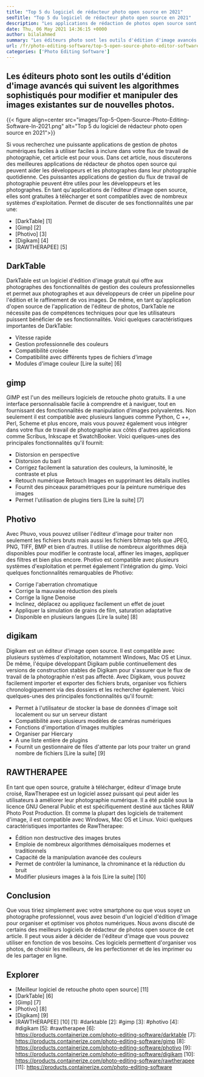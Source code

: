 ```yaml
---
title: "Top 5 du logiciel de rédacteur photo open source en 2021" 
seoTitle: "Top 5 du logiciel de rédacteur photo open source en 2021" 
description: "Les applications de rédaction de photos open source sont les outils d'édition d'image avancés qui suivent les algorithmes sophistiqués pour modifier et manipuler des images en nouvelles photos." 
date: Thu, 06 May 2021 14:36:15 +0000
author: bilalahmed
summary: "Les éditeurs photo sont les outils d'édition d'image avancés qui suivent les algorithmes sophistiqués pour modifier et manipuler des images existantes sur de nouvelles photos." 
url: /fr/photo-editing-software/top-5-open-source-photo-editor-software-in-2021/
categories: ['Photo Editing Software']
---
```


## Les éditeurs photo sont les outils d'édition d'image avancés qui suivent les algorithmes sophistiqués pour modifier et manipuler des images existantes sur de nouvelles photos.

{{< figure align=center src="images/Top-5-Open-Source-Photo-Editing-Software-In-2021.png" alt="Top 5 du logiciel de rédacteur photo open source en 2021">}}

Si vous recherchez une puissante applications de gestion de photos numériques faciles à utiliser faciles à inclure dans votre flux de travail de photographie, cet article est pour vous. Dans cet article, nous discuterons des meilleures applications de rédacteur de photos open source qui peuvent aider les développeurs et les photographes dans leur photographie quotidienne. Ces puissantes applications de gestion du flux de travail de photographie peuvent être utiles pour les développeurs et les photographes. En tant qu'applications de l'éditeur d'image open source, elles sont gratuites à télécharger et sont compatibles avec de nombreux systèmes d'exploitation. Permet de discuter de ses fonctionnalités une par une:
  * [DarkTable] [1]
  * [Gimp] [2]
  * [Photivo] [3]
  * [Digikam] [4]
  * [RAWTHERAPEE] [5]

## DarkTable
DarkTable est un logiciel d'édition d'image gratuit qui offre aux photographes des fonctionnalités de gestion des couleurs professionnelles et permet aux photographes et aux développeurs de créer un pipeline pour l'édition et le raffinement de vos images. De même, en tant qu'application d'open source de l'application de l'éditeur de photos, DarkTable ne nécessite pas de compétences techniques pour que les utilisateurs puissent bénéficier de ses fonctionnalités. Voici quelques caractéristiques importantes de DarkTable:
  * Vitesse rapide
  * Gestion professionnelle des couleurs
  * Compatibilité croisée
  * Compatibilité avec différents types de fichiers d'image
  * Modules d'image couleur
[Lire la suite] [6]

## gimp
GIMP est l'un des meilleurs logiciels de retouche photo gratuits. Il a une interface personnalisable facile à comprendre et à naviguer, tout en fournissant des fonctionnalités de manipulation d'images polyvalentes. Non seulement il est compatible avec plusieurs langues comme Python, C ++, Perl, Scheme et plus encore, mais vous pouvez également vous intégrer dans votre flux de travail de photographie aux côtés d'autres applications comme Scribus, Inkscape et SwatchBooker. Voici quelques-unes des principales fonctionnalités qu'il fournit:
  * Distorsion en perspective
  * Distorsion du baril
  * Corrigez facilement la saturation des couleurs, la luminosité, le contraste et plus
  * Retouch numérique Retouch Images en supprimant les détails inutiles
  * Fournit des pinceaux paramétriques pour la peinture numérique des images
  * Permet l'utilisation de plugins tiers
[Lire la suite] [7]

## Photivo
Avec Phuvo, vous pouvez utiliser l'éditeur d'image pour traiter non seulement les fichiers bruts mais aussi les fichiers bitmap tels que JPEG, PNG, TIFF, BMP et bien d'autres. Il utilise de nombreux algorithmes déjà disponibles pour modifier le contraste local, affiner les images, appliquer des filtres et bien plus encore. Photivo est compatible avec plusieurs systèmes d'exploitation et permet également l'intégration du gimp. Voici quelques fonctionnalités remarquables de Photivo:
  * Corrige l'aberration chromatique
  * Corrige la mauvaise réduction des pixels
  * Corrige la ligne Denoise
  * Inclinez, déplacez ou appliquez facilement un effet de jouet
  * Appliquer la simulation de grains de film, saturation adaptative
  * Disponible en plusieurs langues
[Lire la suite] [8]

## digikam
Digikam est un éditeur d'image open source. Il est compatible avec plusieurs systèmes d'exploitation, notamment Windows, Mac OS et Linux. De même, l'équipe développant Digikam publie continuellement des versions de construction stables de Digikam pour s'assurer que le flux de travail de la photographie n'est pas affecté. Avec Digikam, vous pouvez facilement importer et exporter des fichiers bruts, organiser vos fichiers chronologiquement via des dossiers et les rechercher également. Voici quelques-unes des principales fonctionnalités qu'il fournit:
  * Permet à l'utilisateur de stocker la base de données d'image soit localement ou sur un serveur distant
  * Compatibilité avec plusieurs modèles de caméras numériques
  * Fonctions d'importation d'images multiples
  * Organiser par Hiercary
  * A une liste entière de plugins
  * Fournit un gestionnaire de files d'attente par lots pour traiter un grand nombre de fichiers
[Lire la suite] [9]

## RAWTHERAPEE
En tant que open source, gratuite à télécharger, éditeur d'image brute croisé, RawTherapee est un logiciel assez puissant qui peut aider les utilisateurs à améliorer leur photographie numérique. Il a été publié sous la licence GNU General Public et est spécifiquement destiné aux tâches RAW Photo Post Production. Et comme la plupart des logiciels de traitement d'image, il est compatible avec Windows, Mac OS et Linux. Voici quelques caractéristiques importantes de RawTherapee:
  * Édition non destructive des images brutes
  * Emploie de nombreux algorithmes démoisaïques modernes et traditionnels
  * Capacité de la manipulation avancée des couleurs
  * Permet de contrôler la luminance, la chrominance et la réduction du bruit
  * Modifier plusieurs images à la fois
[Lire la suite] [10]

## Conclusion
Que vous tiriez simplement avec votre smartphone ou que vous soyez un photographe professionnel, vous avez besoin d'un logiciel d'édition d'image pour organiser et optimiser vos photos numériques. Nous avons discuté de certains des meilleurs logiciels de rédacteur de photos open source de cet article. Il peut vous aider à décider de l'éditeur d'image que vous pouvez utiliser en fonction de vos besoins. Ces logiciels permettent d'organiser vos photos, de choisir les meilleurs, de les perfectionner et de les imprimer ou de les partager en ligne.

## Explorer
  * [Meilleur logiciel de retouche photo open source] [11]
  * [DarkTable] [6]
  * [Gimp] [7]
  * [Photivo] [8]
  * [Digikam] [9]
  * [RAWTHERAPEE] [10]
[1]: #darktable
[2]: #gimp
[3]: #photivo
[4]: #digikam
[5]: #rawtherapee
[6]: https://products.containerize.com/photo-editing-software/darktable
[7]: https://products.containerize.com/photo-editing-software/gimp
[8]: https://products.containerize.com/photo-editing-software/photivo
[9]: https://products.containerize.com/photo-editing-software/digikam
[10]: https://products.containerize.com/photo-editing-software/rawtherapee
[11]: https://products.containerize.com/photo-editing-software
